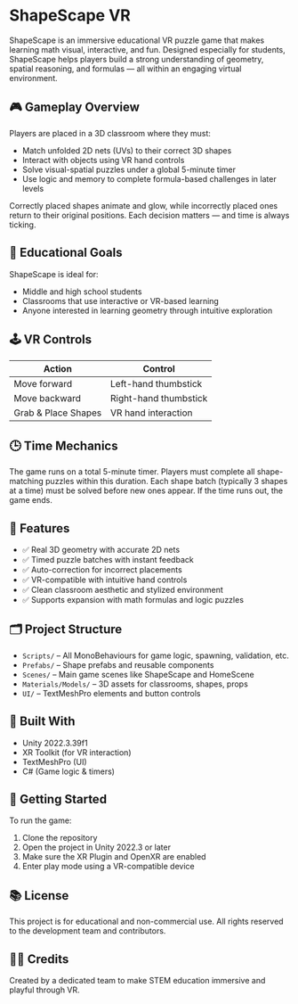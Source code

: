 # ShapeScape VR

ShapeScape is an immersive educational VR puzzle game that makes learning math visual, interactive, and fun. Designed especially for students, ShapeScape helps players build a strong understanding of geometry, spatial reasoning, and formulas — all within an engaging virtual environment.

## 🎮 Gameplay Overview

Players are placed in a 3D classroom where they must:

- Match unfolded 2D nets (UVs) to their correct 3D shapes
- Interact with objects using VR hand controls
- Solve visual-spatial puzzles under a global 5-minute timer
- Use logic and memory to complete formula-based challenges in later levels

Correctly placed shapes animate and glow, while incorrectly placed ones return to their original positions. Each decision matters — and time is always ticking.

## 🧠 Educational Goals

ShapeScape is ideal for:
- Middle and high school students
- Classrooms that use interactive or VR-based learning
- Anyone interested in learning geometry through intuitive exploration

## 🕹️ VR Controls

| Action               | Control                         |
|----------------------|----------------------------------|
| Move forward         | Left-hand thumbstick             |
| Move backward        | Right-hand thumbstick            |
| Grab & Place Shapes  | VR hand interaction              |

## 🕒 Time Mechanics

The game runs on a total 5-minute timer. Players must complete all shape-matching puzzles within this duration. Each shape batch (typically 3 shapes at a time) must be solved before new ones appear. If the time runs out, the game ends.

## 🔧 Features

- ✅ Real 3D geometry with accurate 2D nets  
- ✅ Timed puzzle batches with instant feedback  
- ✅ Auto-correction for incorrect placements  
- ✅ VR-compatible with intuitive hand controls  
- ✅ Clean classroom aesthetic and stylized environment  
- ✅ Supports expansion with math formulas and logic puzzles  

## 🗂️ Project Structure

- `Scripts/` – All MonoBehaviours for game logic, spawning, validation, etc.
- `Prefabs/` – Shape prefabs and reusable components
- `Scenes/` – Main game scenes like ShapeScape and HomeScene
- `Materials/Models/` – 3D assets for classrooms, shapes, props
- `UI/` – TextMeshPro elements and button controls

## 🧩 Built With

- Unity 2022.3.39f1
- XR Toolkit (for VR interaction)
- TextMeshPro (UI)
- C# (Game logic & timers)

## 🚀 Getting Started

To run the game:

1. Clone the repository
2. Open the project in Unity 2022.3 or later
3. Make sure the XR Plugin and OpenXR are enabled
4. Enter play mode using a VR-compatible device

## 📚 License

This project is for educational and non-commercial use. All rights reserved to the development team and contributors.

## 👨‍🏫 Credits

Created by a dedicated team to make STEM education immersive and playful through VR.

